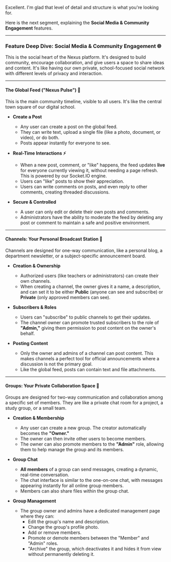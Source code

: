 Excellent. I'm glad that level of detail and structure is what you're looking for.

Here is the next segment, explaining the **Social Media & Community Engagement** features.

***

### Feature Deep Dive: Social Media & Community Engagement 🌐

This is the social heart of the Nexus platform. It's designed to build community, encourage collaboration, and give users a space to share ideas and content. It's like having our own private, school-focused social network with different levels of privacy and interaction.

---

#### The Global Feed ("Nexus Pulse") 📰

This is the main community timeline, visible to all users. It's like the central town square of our digital school.

*   **Create a Post**
    *   Any user can create a post on the global feed.
    *   They can write text, upload a single file (like a photo, document, or video), or do both.
    *   Posts appear instantly for everyone to see.

*   **Real-Time Interactions ⚡**
    *   When a new post, comment, or "like" happens, the feed updates **live** for everyone currently viewing it, without needing a page refresh. This is powered by our Socket.IO engine.
    *   Users can "like" posts to show their appreciation.
    *   Users can write comments on posts, and even reply to other comments, creating threaded discussions.

*   **Secure & Controlled**
    *   A user can only edit or delete their own posts and comments.
    *   Administrators have the ability to moderate the feed by deleting any post or comment to maintain a safe and positive environment.

---

#### Channels: Your Personal Broadcast Station 📢

Channels are designed for one-way communication, like a personal blog, a department newsletter, or a subject-specific announcement board.

*   **Creation & Ownership**
    *   Authorized users (like teachers or administrators) can create their own channels.
    *   When creating a channel, the owner gives it a name, a description, and can set it to be either **Public** (anyone can see and subscribe) or **Private** (only approved members can see).

*   **Subscribers & Roles**
    *   Users can "subscribe" to public channels to get their updates.
    *   The channel owner can promote trusted subscribers to the role of **"Admin,"** giving them permission to post content on the owner's behalf.

*   **Posting Content**
    *   Only the owner and admins of a channel can post content. This makes channels a perfect tool for official announcements where a discussion is not the primary goal.
    *   Like the global feed, posts can contain text and file attachments.

---

#### Groups: Your Private Collaboration Space 🤝

Groups are designed for two-way communication and collaboration among a specific set of members. They are like a private chat room for a project, a study group, or a small team.

*   **Creation & Membership**
    *   Any user can create a new group. The creator automatically becomes the **"Owner."**
    *   The owner can then invite other users to become members.
    *   The owner can also promote members to the **"Admin"** role, allowing them to help manage the group and its members.

*   **Group Chat**
    *   **All members** of a group can send messages, creating a dynamic, real-time conversation.
    *   The chat interface is similar to the one-on-one chat, with messages appearing instantly for all online group members.
    *   Members can also share files within the group chat.

*   **Group Management**
    *   The group owner and admins have a dedicated management page where they can:
        *   Edit the group's name and description.
        *   Change the group's profile photo.
        *   Add or remove members.
        *   Promote or demote members between the "Member" and "Admin" roles.
        *   "Archive" the group, which deactivates it and hides it from view without permanently deleting it.
